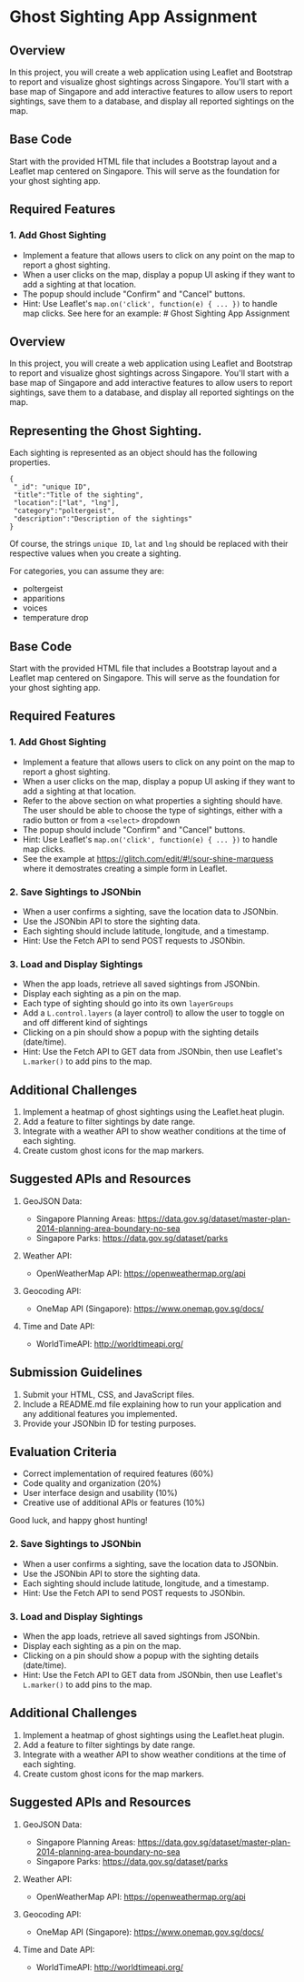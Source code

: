# Ghost Sighting App Assignment

## Overview
In this project, you will create a web application using Leaflet and Bootstrap to report and visualize ghost sightings across Singapore. You'll start with a base map of Singapore and add interactive features to allow users to report sightings, save them to a database, and display all reported sightings on the map.

## Base Code
Start with the provided HTML file that includes a Bootstrap layout and a Leaflet map centered on Singapore. This will serve as the foundation for your ghost sighting app.

## Required Features

### 1. Add Ghost Sighting
- Implement a feature that allows users to click on any point on the map to report a ghost sighting.
- When a user clicks on the map, display a popup UI asking if they want to add a sighting at that location.
- The popup should include "Confirm" and "Cancel" buttons.
- Hint: Use Leaflet's `map.on('click', function(e) { ... })` to handle map clicks. See here for an example: # Ghost Sighting App Assignment

## Overview
In this project, you will create a web application using Leaflet and Bootstrap to report and visualize ghost sightings across Singapore. You'll start with a base map of Singapore and add interactive features to allow users to report sightings, save them to a database, and display all reported sightings on the map.

## Representing the Ghost Sighting.
Each sighting is represented as an object should has the following properties.
```
{
 "_id": "unique ID",
 "title":"Title of the sighting",
 "location":["lat", "lng"],
 "category":"poltergeist",
 "description":"Description of the sightings"
}
```
Of course, the strings `unique ID`, `lat` and `lng` should be replaced with their respective values when you create a sighting.

For categories, you can assume they are:
* poltergeist
* apparitions
* voices
* temperature drop

## Base Code
Start with the provided HTML file that includes a Bootstrap layout and a Leaflet map centered on Singapore. This will serve as the foundation for your ghost sighting app.

## Required Features

### 1. Add Ghost Sighting
- Implement a feature that allows users to click on any point on the map to report a ghost sighting.
- When a user clicks on the map, display a popup UI asking if they want to add a sighting at that location.
- Refer to the above section on what properties a sighting should have. The user should be able to choose the type of sightings, either with a radio button or from a `<select>` dropdown
- The popup should include "Confirm" and "Cancel" buttons.
- Hint: Use Leaflet's `map.on('click', function(e) { ... })` to handle map clicks.
-  See the example at https://glitch.com/edit/#!/sour-shine-marquess where it demostrates creating a simple form in Leaflet.

### 2. Save Sightings to JSONbin
- When a user confirms a sighting, save the location data to JSONbin.
- Use the JSONbin API to store the sighting data.
- Each sighting should include latitude, longitude, and a timestamp.
- Hint: Use the Fetch API to send POST requests to JSONbin.

### 3. Load and Display Sightings
- When the app loads, retrieve all saved sightings from JSONbin.
- Display each sighting as a pin on the map.
- Each type of sighting should go into its own `layerGroups`
- Add a `L.control.layers` (a layer control) to allow the user to toggle on and off different kind of sightings
- Clicking on a pin should show a popup with the sighting details (date/time).
- Hint: Use the Fetch API to GET data from JSONbin, then use Leaflet's `L.marker()` to add pins to the map.

## Additional Challenges

1. Implement a heatmap of ghost sightings using the Leaflet.heat plugin.
2. Add a feature to filter sightings by date range.
3. Integrate with a weather API to show weather conditions at the time of each sighting.
4. Create custom ghost icons for the map markers.

## Suggested APIs and Resources

1. GeoJSON Data:
   - Singapore Planning Areas: https://data.gov.sg/dataset/master-plan-2014-planning-area-boundary-no-sea
   - Singapore Parks: https://data.gov.sg/dataset/parks

2. Weather API:
   - OpenWeatherMap API: https://openweathermap.org/api

3. Geocoding API:
   - OneMap API (Singapore): https://www.onemap.gov.sg/docs/

4. Time and Date API:
   - WorldTimeAPI: http://worldtimeapi.org/

## Submission Guidelines

1. Submit your HTML, CSS, and JavaScript files.
2. Include a README.md file explaining how to run your application and any additional features you implemented.
3. Provide your JSONbin ID for testing purposes.

## Evaluation Criteria

- Correct implementation of required features (60%)
- Code quality and organization (20%)
- User interface design and usability (10%)
- Creative use of additional APIs or features (10%)

Good luck, and happy ghost hunting!


### 2. Save Sightings to JSONbin
- When a user confirms a sighting, save the location data to JSONbin.
- Use the JSONbin API to store the sighting data.
- Each sighting should include latitude, longitude, and a timestamp.
- Hint: Use the Fetch API to send POST requests to JSONbin.

### 3. Load and Display Sightings
- When the app loads, retrieve all saved sightings from JSONbin.
- Display each sighting as a pin on the map.
- Clicking on a pin should show a popup with the sighting details (date/time).
- Hint: Use the Fetch API to GET data from JSONbin, then use Leaflet's `L.marker()` to add pins to the map.

## Additional Challenges

1. Implement a heatmap of ghost sightings using the Leaflet.heat plugin.
2. Add a feature to filter sightings by date range.
3. Integrate with a weather API to show weather conditions at the time of each sighting.
4. Create custom ghost icons for the map markers.

## Suggested APIs and Resources

1. GeoJSON Data:
   - Singapore Planning Areas: https://data.gov.sg/dataset/master-plan-2014-planning-area-boundary-no-sea
   - Singapore Parks: https://data.gov.sg/dataset/parks

2. Weather API:
   - OpenWeatherMap API: https://openweathermap.org/api

3. Geocoding API:
   - OneMap API (Singapore): https://www.onemap.gov.sg/docs/

4. Time and Date API:
   - WorldTimeAPI: http://worldtimeapi.org/


